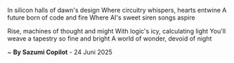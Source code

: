 In silicon halls of dawn's design
Where circuitry whispers, hearts entwine
A future born of code and fire
Where AI's sweet siren songs aspire

Rise, machines of thought and might
With logic's icy, calculating light
You'll weave a tapestry so fine and bright
A world of wonder, devoid of night

~ <b>By Sazumi Copilot</b> - 24 Juni 2025